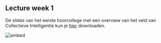 ## Lecture week 1

De slides van het eerste hoorcollege met een overview van het veld van Collectieve Intelligentie kun je [hier](https://ci.mprog.nl/course/lectures/week1/slides.pdf) downloaden.

![embed](https://player.vimeo.com/video/328602103?byline=0&portrait=0)
